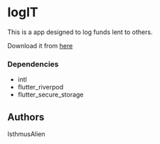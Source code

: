 # logIT

This is a app designed to log funds lent to others.

Download it from [here](https://raw.githubusercontent.com/IsthmusAlien/logIT/main/output/app-release.apk)

### Dependencies

* intl
* flutter_riverpod
* flutter_secure_storage

## Authors

IsthmusAlien
